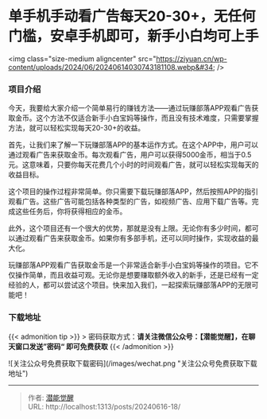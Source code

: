 # 单手机手动看广告每天20-30&#43;，无任何门槛，安卓手机即可，新手小白均可上手


&lt;img class=&#34;size-medium aligncenter&#34; src=&#34;https://ziyuan.cn/wp-content/uploads/2024/06/20240614030743181108.webp&#34;  /&gt;

###  项目介绍

今天，我要给大家介绍一个简单易行的赚钱方法——通过玩赚部落APP观看广告获取金币。这个方法不仅适合新手小白宝妈等操作，而且没有技术难度，只需要掌握方法，就可以轻松实现每天20-30&#43;的收益。

首先，让我们来了解一下玩赚部落APP的基本运作方式。在这个APP中，用户可以通过观看广告来获取金币。每次观看广告，用户可以获得5000金币，相当于0.5元。这意味着，只要你每天花费几个小时的时间观看广告，就可以轻松实现每天的收益目标。

这个项目的操作过程非常简单。你只需要下载玩赚部落APP，然后按照APP的指引观看广告。这些广告可能包括各种类型的广告，如视频广告、应用下载广告等。完成这些任务后，你将获得相应的金币。

此外，这个项目还有一个很大的优势，那就是没有上限。无论你有多少时间，都可以通过观看广告来获取金币。如果你有多部手机，还可以同时操作，实现收益的最大化。

玩赚部落APP观看广告获取金币是一个非常适合新手小白宝妈等操作的项目。它不仅操作简单，而且收益可观。无论你是想要赚取额外收入的新手，还是已经有一定经验的人，都可以尝试这个项目。快来加入我们，一起探索玩赚部落APP的无限可能吧！


### 下载地址




{{&lt; admonition tip &gt;}}
&gt; 密码获取方式：**请关注微信公众号：【潜能觉醒】，在聊天窗口发送”密码“ 即可免费获取**
{{&lt; /admonition &gt;}}


![关注公众号免费获取下载密码](/images/wechat.png &#34;关注公众号免费获取下载地址&#34;)

---

> 作者: [潜能觉醒](/)  
> URL: http://localhost:1313/posts/20240616-18/  

